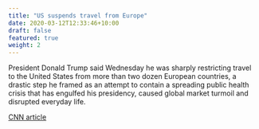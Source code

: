 ```yaml
---
title: "US suspends travel from Europe"
date: 2020-03-12T12:33:46+10:00
draft: false
featured: true
weight: 2
---
```


President Donald Trump said Wednesday he was sharply restricting travel to the United States from more than two dozen European countries, a drastic step he framed as an attempt to contain a spreading public health crisis that has engulfed his presidency, caused global market turmoil and disrupted everyday life.

[CNN article](https://www.cnn.com/2020/03/11/politics/donald-trump-coronavirus-statement/index.html)
